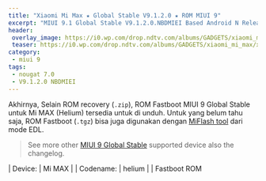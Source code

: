 ```yaml
---
title: "Xiaomi Mi Max ★ Global Stable V9.1.2.0 ★ ROM MIUI 9"
excerpt: "MIUI 9.1 Global Stable V9.1.2.0.NBDMIEI Based Android N Released for Xiaomi Mi Max (helium)! You can now download here"
header:
 overlay_image: https://i0.wp.com/drop.ndtv.com/albums/GADGETS/xiaomi_mi_max/xiaomi_mi_max_port_ndtv.jpg?resize=800,400
 teaser: https://i0.wp.com/drop.ndtv.com/albums/GADGETS/xiaomi_mi_max/xiaomi_mi_max_port_ndtv.jpg?resize=300,150
category:
 - miui 9
tags:
 - nougat 7.0
 - V9.1.2.0 NBDMIEI
---
```


Akhirnya, Selain ROM recovery (`.zip`), ROM Fastboot MIUI 9 Global Stable untuk Mi MAX (Helium) tersedia untuk di unduh. Untuk yang belum tahu saja, ROM Fastboot (`.tgz`) bisa juga digunakan dengan [MiFlash tool](https://miflashtool.knoacc.org/) dari mode EDL.

> See more other [MIUI 9 Global Stable](https://mi.knoacc.org/update-rom-miui-9-global-stable-full-changelog) supported device also the changelog.

| Device: | Mi MAX |
| Codename: | helium |
| Fastboot ROM